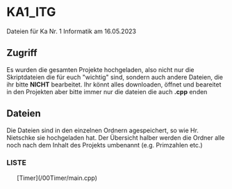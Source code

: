 <h1>KA1_ITG</h1>
Dateien für Ka Nr. 1 Informatik am 16.05.2023


<h2> Zugriff </h2>
<p>Es wurden die gesamten Projekte hochgeladen, also nicht nur die Skriptdateien die für euch "wichtig" sind, sondern auch andere Dateien, die ihr bitte <b>NICHT</b> bearbeitet. Ihr könnt alles downloaden, öffnet und beareitet in den Projekten aber bitte immer nur die dateien die auch <b>.cpp</b> enden</p>

<h2> Dateien </h2>
<p> Die Dateien sind in den einzelnen Ordnern agespeichert, so wie Hr. Nietschke sie hochgeladen hat. Der Übersicht halber werden die Ordner alle noch nach dem Inhalt des Projekts umbenannt (e.g. Primzahlen etc.)</p>
<h3> LISTE </h3>
<ul>[Timer](/00Timer/main.cpp)
